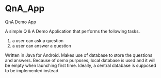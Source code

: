 # QnA_App
QnA Demo App

A simple Q & A Demo Application that performs the following tasks. 

1. a user can ask a question 
2. a user can answer a question 

Written in Java for Android. Makes use of database to store the questions and answers. Because of demo purposes, local database is used and it will be empty when launching first time. Ideally, a central database is supposed to be implemented instead.
